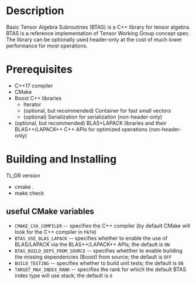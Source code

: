Description
===========

Basic Tensor Algebra Subroutines (BTAS) is a C++ library for tensor algebra. BTAS is a reference implementation of Tensor Working Group concept spec. The library can be optionally used header-only at the cost of much lower performance for most operations.

Prerequisites
=============

* C++17 compiler
* CMake
* Boost C++ libraries
  - Iterator
  - (optional, but recommended) Container for fast small vectors
  - (optional) Serialization for serialization (non-header-only)
* (optional, but recommended) BLAS+LAPACK libraries and their BLAS++/LAPACK++ C++ APIs for optimized operations (non-header-only)

Building and Installing
=======================
TL;DR version
* cmake .
* make check

## useful CMake variables
- `CMAKE_CXX_COMPILER` -- specifies the C++ compiler (by default CMake will look for the C++ compiler in `PATH`)
- `BTAS_USE_BLAS_LAPACK` -- specifies whether to enable the use of BLAS/LAPACK via the BLAS++/LAPACK++ APIs; the default is `ON`
- `BTAS_BUILD_DEPS_FROM_SOURCE` -- specifies whetther to enable building the missing dependencies (Boost) from source; the default is `OFF`
- `BUILD_TESTING` -- specifies whether to build unit tests; the default is `ON`
- `TARGET_MAX_INDEX_RANK` -- specifies the rank for which the default BTAS index type will use stack; the default is `6`
